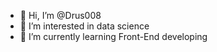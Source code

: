 - 👋 Hi, I’m @Drus008
- 👀 I’m interested in data science
- 🌱 I’m currently learning Front-End developing


<!---
Drus008/Drus008 is a ✨ special ✨ repository because its `README.md` (this file) appears on your GitHub profile.
You can click the Preview link to take a look at your changes.
--->
